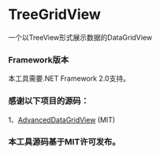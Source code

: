 # TreeGridView
一个以TreeView形式展示数据的DataGridView

### Framework版本 
本工具需要.NET Framework 2.0支持。  

### 感谢以下项目的源码：
1、[AdvancedDataGridView](https://blogs.msdn.microsoft.com/markrideout/2006/01/08/customizing-the-datagridview-to-support-expandingcollapsing-ala-treegridview/) (MIT)
  
### 本工具源码基于MIT许可发布。
